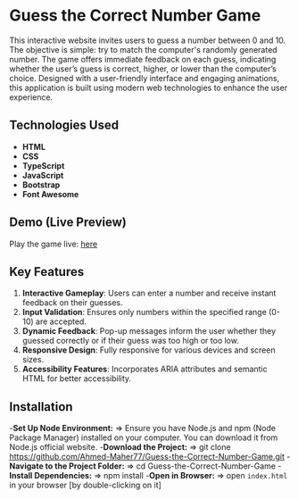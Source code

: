 # Guess the Correct Number Game
This interactive website invites users to guess a number between 0 and 10. The objective is simple: try to match the computer's randomly generated number. The game offers immediate feedback on each guess, indicating whether the user’s guess is correct, higher, or lower than the computer’s choice. Designed with a user-friendly interface and engaging animations, this application is built using modern web technologies to enhance the user experience.


## Technologies Used
- **HTML**
- **CSS**
- **TypeScript**
- **JavaScript**
- **Bootstrap**
- **Font Awesome**


## Demo (Live Preview)
Play the game live: <a href="" title="try the game" target="_blank">here</a>


## Key Features
1. **Interactive Gameplay**: Users can enter a number and receive instant feedback on their guesses.
2. **Input Validation**: Ensures only numbers within the specified range (0-10) are accepted.
3. **Dynamic Feedback**: Pop-up messages inform the user whether they guessed correctly or if their guess was too high or too low.
4. **Responsive Design**: Fully responsive for various devices and screen sizes.
5. **Accessibility Features**: Incorporates ARIA attributes and semantic HTML for better accessibility.


## Installation
-**Set Up Node Environment:**
=> Ensure you have Node.js and npm (Node Package Manager) installed on your computer. You can download it from Node.js official website.
-**Download the Project:**
=> git clone https://github.com/Ahmed-Maher77/Guess-the-Correct-Number-Game.git
-**Navigate to the Project Folder:**
=> cd Guess-the-Correct-Number-Game
-**Install Dependencies:**
=> npm install
-**Open in Browser:**
=> open `index.html` in your browser [by double-clicking on it]

